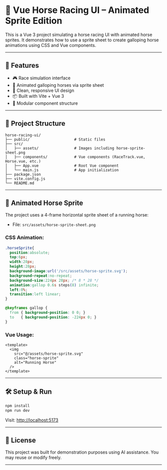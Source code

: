 # 🐎 Vue Horse Racing UI – Animated Sprite Edition

This is a Vue 3 project simulating a horse racing UI with animated horse sprites. It demonstrates how to use a sprite sheet to create galloping horse animations using CSS and Vue components.

---

## 🚀 Features

- 🎮 Race simulation interface
- 🐎 Animated galloping horses via sprite sheet
- 🎨 Clean, responsive UI design
- 📦 Built with Vite + Vue 3
- 🧩 Modular component structure

---

## 📁 Project Structure

```
horse-racing-ui/
├── public/                    # Static files
├── src/
│   ├── assets/                # Images including horse-sprite-sheet.png
│   ├── components/            # Vue components (RaceTrack.vue, Horse.vue, etc.)
│   ├── App.vue                # Root Vue component
│   └── main.js                # App initialization
├── package.json
├── vite.config.js
└── README.md
```

---

## 🎨 Animated Horse Sprite

The project uses a 4-frame horizontal sprite sheet of a running horse:

- File: `src/assets/horse-sprite-sheet.png`

### CSS Animation:
```css
.horseSprite{
  position:absolute;
  top:6px;
  width:28px;
  height:28px;
  background-image:url('/src/assets/horse-sprite.svg');
  background-repeat:no-repeat;
  background-size:224px 28px; /* 8 * 28 */
  animation:gallop 0.6s steps(8) infinite;
  left:0%;
  transition:left linear;
}

@keyframes gallop {
  from { background-position: 0 0; }
  to   { background-position: -224px 0; }
}
```

### Vue Usage:
```vue
<template>
  <img
    src="@/assets/horse-sprite.svg"
    class="horse-sprite"
    alt="Running Horse"
  />
</template>
```

---

## 🛠 Setup & Run

```bash
npm install
npm run dev
```

Visit: [http://localhost:5173](http://localhost:5173)

---

## 📄 License

This project was built for demonstration purposes using AI assistance. You may reuse or modify freely.

---
